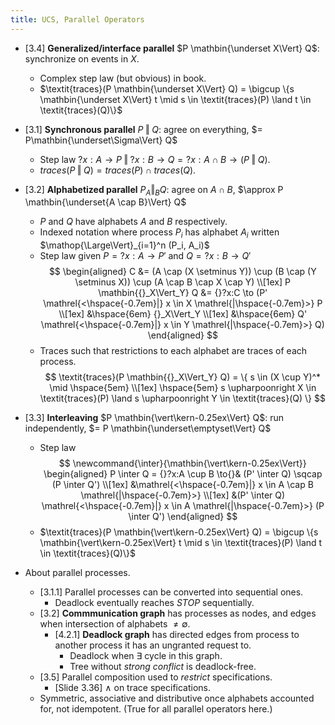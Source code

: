 ```yaml
---
title: UCS, Parallel Operators
---
```


* [3.4] **Generalized/interface parallel** $P \mathbin{\underset X\Vert} Q$:
  synchronize on events in $X$.
	* Complex step law (but obvious) in book.
	* $\textit{traces}(P \mathbin{\underset X\Vert} Q) =
	  \bigcup
	  \{s \mathbin{\underset X\Vert} t \mid s \in \textit{traces}(P) \land
	  t \in \textit{traces}(Q)\}$

* [3.1] **Synchronous parallel** $P \mathbin\Vert Q$: agree on everything,
  $= P\mathbin{\underset\Sigma\Vert} Q$
	* Step law $?x:A \to P \mathbin\Vert {}?x:B \to Q =
	  ?x:A \cap B \to (P \mathbin\Vert Q)$.
	* $\textit{traces}(P \mathbin\Vert Q) = \textit{traces}(P) \cap
	  \textit{traces}(Q)$.

* [3.2] **Alphabetized parallel** $P \mathbin{{}_A\Vert_B} Q$: agree on $A \cap
  B$, $\approx P \mathbin{\underset{A \cap B}\Vert} Q$
	* $P$ and $Q$ have alphabets $A$ and $B$ respectively.
	* Indexed notation where process $P_i$ has alphabet $A_i$ written
	  $\mathop{\Large\Vert}_{i=1}^n (P_i, A_i)$
	* Step law given $P = {}?x:A \to P'$ and $Q = {}?x:B \to Q'$
$$
\begin{aligned}
C &= (A \cap (X \setminus Y)) \cup (B \cap (Y \setminus X)) \cup
	(A \cap B \cap X \cap Y) \\[1ex]
P \mathbin{{}_X\Vert_Y} Q &= {}?x:C \to (P' \mathrel{<\hspace{-0.7em}|} x \in X
	\mathrel{|\hspace{-0.7em}>} P \\[1ex]
	&\hspace{6em} {}_X\Vert_Y \\[1ex]
	&\hspace{6em} Q' \mathrel{<\hspace{-0.7em}|} x \in Y
	\mathrel{|\hspace{-0.7em}>} Q)
\end{aligned}
$$
	* Traces such that restrictions to each alphabet are traces of each process.
$$
\textit{traces}(P \mathbin{{}_X\Vert_Y} Q) = \{ s \in (X \cup Y)^* \mid \hspace{5em} \\[1ex]
\hspace{5em} s \upharpoonright X \in \textit{traces}(P) \land
s \upharpoonright Y \in \textit{traces}(Q) \}
$$

* [3.3] **Interleaving** $P \mathbin{\vert\kern-0.25ex\Vert} Q$: run
  independently, $= P \mathbin{\underset\emptyset\Vert} Q$
	* Step law
$$
\newcommand{\inter}{\mathbin{\vert\kern-0.25ex\Vert}}
\begin{aligned}
P \inter Q = {}?x:A \cup B \to{}&
(P' \inter Q) \sqcap (P \inter Q') \\[1ex]
&\mathrel{<\hspace{-0.7em}|} x \in A \cap B \mathrel{|\hspace{-0.7em}>} \\[1ex]
&(P' \inter Q) \mathrel{<\hspace{-0.7em}|} x \in A \mathrel{|\hspace{-0.7em}>}
(P \inter Q')
\end{aligned}
$$
	* $\textit{traces}(P \mathbin{\vert\kern-0.25ex\Vert} Q) =
	  \bigcup
	  \{s \mathbin{\vert\kern-0.25ex\Vert} t \mid s \in \textit{traces}(P) \land
	  t \in \textit{traces}(Q)\}$

* About parallel processes.

	* [3.1.1] Parallel processes can be converted into sequential ones.
		* Deadlock eventually reaches $\textit{STOP}$ sequentially.
	* [3.2] **Commmunication graph** has processes as nodes, and edges when
	  intersection of alphabets $\neq \emptyset$.
		* [4.2.1] **Deadlock graph** has directed edges from process to another
		  process it has an ungranted request to.
			* Deadlock when $\exists$ cycle in this graph.
			* Tree without *strong conflict* is deadlock-free.
	* [3.5] Parallel composition used to *restrict* specifications.
		* [Slide 3.36] $\land$ on trace specifications.
	* Symmetric, associative and distributive once alphabets accounted for, not
	  idempotent. (True for all parallel operators here.)
